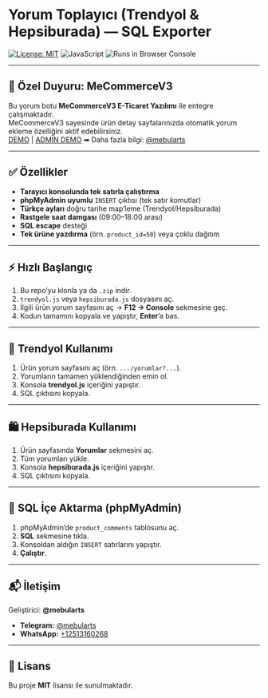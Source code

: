 # Yorum Toplayıcı (Trendyol & Hepsiburada) — SQL Exporter

[![License: MIT](https://img.shields.io/badge/License-MIT-green.svg)](#-lisans)
![JavaScript](https://img.shields.io/badge/Made%20with-JavaScript-yellow)
![Runs in Browser Console](https://img.shields.io/badge/Runs%20in-Browser%20Console-blue)

---

## 🚀 Özel Duyuru: MeCommerceV3
Bu yorum botu **MeCommerceV3 E-Ticaret Yazılımı** ile entegre çalışmaktadır.  
MeCommerceV3 sayesinde ürün detay sayfalarınızda otomatik yorum ekleme özelliğini aktif edebilirsiniz.  
[DEMO](https://mecommercev3.mebularts.com.tr) | [ADMİN DEMO](https://mecommercev3.mebularts.com.tr/admin)
➡ Daha fazla bilgi: [@mebularts](https://t.me/mebularts)

---

## ✅ Özellikler

- **Tarayıcı konsolunda tek satırla çalıştırma**
- **phpMyAdmin uyumlu** `INSERT` çıktısı (tek satır komutlar)
- **Türkçe ayları** doğru tarihe map’leme (Trendyol/Hepsiburada)
- **Rastgele saat damgası** (09:00–18:00 arası)
- **SQL escape** desteği
- **Tek ürüne yazdırma** (örn. `product_id=50`) veya çoklu dağıtım

---

## ⚡ Hızlı Başlangıç

1. Bu repo’yu klonla ya da `.zip` indir.  
2. `trendyol.js` veya `hepsiburada.js` dosyasını aç.  
3. İlgili ürün yorum sayfasını aç → **F12 → Console** sekmesine geç.  
4. Kodun tamamını kopyala ve yapıştır, **Enter**’a bas.

---

## 🛒 Trendyol Kullanımı

1. Ürün yorum sayfasını aç (örn. `.../yorumlar?...`).  
2. Yorumların tamamen yüklendiğinden emin ol.  
3. Konsola **trendyol.js** içeriğini yapıştır.  
4. SQL çıktısını kopyala.

---

## 🛍️ Hepsiburada Kullanımı

1. Ürün sayfasında **Yorumlar** sekmesini aç.  
2. Tüm yorumları yükle.  
3. Konsola **hepsiburada.js** içeriğini yapıştır.  
4. SQL çıktısını kopyala.

---

## 🧩 SQL İçe Aktarma (phpMyAdmin)

1. phpMyAdmin’de `product_comments` tablosunu aç.  
2. **SQL** sekmesine tıkla.  
3. Konsoldan aldığın `INSERT` satırlarını yapıştır.  
4. **Çalıştır**.

---

## 📬 İletişim

Geliştirici: **@mebularts**  

- **Telegram:** [@mebularts](https://t.me/mebularts)  
- **WhatsApp:** [+12513160268](https://wa.me/12513160268)

---

## 📜 Lisans

Bu proje **MIT** lisansı ile sunulmaktadır.  
